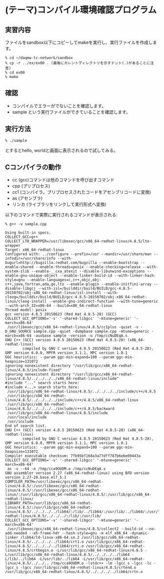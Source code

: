 (テーマ)コンパイル環境確認プログラム
====================================

実習内容
--------

ファイルをsandbox以下にコピーしてmakeを実行し、実行ファイルを作成します。

    % cd ~/daqmw-tc-network/sandbox
    % cp -r ../ex/ex00 . (最後にカレントディレクトリを示すドット(.)があることに注意)
    % cd ex00
    % make

確認
----

- コンパイルでエラーがでないことを確認します。
- sample という実行ファイルができていることを確認します。

実行方法
--------

    % ./sample

とするとhello, worldと画面に表示されるので試してみる。

Cコンパイラの動作
----------------

- cc (gcc)コマンドは他のコマンドを呼び出すコマンド
- cpp (プリプロセス)
- cc1 (コンパイラ。プリプロセスされたコードをアセンブリコードに変換)
- as  (アセンブラ)
- リンカ (ライブラリをリンクして実行形式へ変換)

以下のコマンドで実際に実行されるコマンドが表示される:

    % g++ -v sample.cpp

    Using built-in specs.
    COLLECT_GCC=g++
    COLLECT_LTO_WRAPPER=/usr/libexec/gcc/x86_64-redhat-linux/4.8.5/lto-wrapper
    Target: x86_64-redhat-linux
    Configured with: ../configure --prefix=/usr --mandir=/usr/share/man --infodir=/usr/share/info --with-bugurl=http://bugzilla.redhat.com/bugzilla --enable-bootstrap --enable-shared --enable-threads=posix --enable-checking=release --with-system-zlib --enable-__cxa_atexit --disable-libunwind-exceptions --enable-gnu-unique-object --enable-linker-build-id --with-linker-hash-style=gnu --enable-languages=c,c++,objc,obj-c++,java,fortran,ada,go,lto --enable-plugin --enable-initfini-array --disable-libgcj --with-isl=/builddir/build/BUILD/gcc-4.8.5-20150702/obj-x86_64-redhat-linux/isl-install --with-cloog=/builddir/build/BUILD/gcc-4.8.5-20150702/obj-x86_64-redhat-linux/cloog-install --enable-gnu-indirect-function --with-tune=generic --with-arch_32=x86-64 --build=x86_64-redhat-linux
    Thread model: posix
    gcc version 4.8.5 20150623 (Red Hat 4.8.5-28) (GCC)
    COLLECT_GCC_OPTIONS='-v' '-shared-libgcc' '-mtune=generic' '-march=x86-64'
     /usr/libexec/gcc/x86_64-redhat-linux/4.8.5/cc1plus -quiet -v -D_GNU_SOURCE sample.cpp -quiet -dumpbase sample.cpp -mtune=generic -march=x86-64 -auxbase sample -version -o /tmp/ccNuDEqA.s
    GNU C++ (GCC) version 4.8.5 20150623 (Red Hat 4.8.5-28) (x86_64-redhat-linux)
            compiled by GNU C version 4.8.5 20150623 (Red Hat 4.8.5-28), GMP version 6.0.0, MPFR version 3.1.1, MPC version 1.0.1
    GGC heuristics: --param ggc-min-expand=100 --param ggc-min-heapsize=131072
    ignoring nonexistent directory "/usr/lib/gcc/x86_64-redhat-linux/4.8.5/include-fixed"
    ignoring nonexistent directory "/usr/lib/gcc/x86_64-redhat-linux/4.8.5/../../../../x86_64-redhat-linux/include"
    #include "..." search starts here:
    #include <...> search starts here:
     /usr/lib/gcc/x86_64-redhat-linux/4.8.5/../../../../include/c++/4.8.5
     /usr/lib/gcc/x86_64-redhat-linux/4.8.5/../../../../include/c++/4.8.5/x86_64-redhat-linux
     /usr/lib/gcc/x86_64-redhat-linux/4.8.5/../../../../include/c++/4.8.5/backward
     /usr/lib/gcc/x86_64-redhat-linux/4.8.5/include
     /usr/local/include
     /usr/include
    End of search list.
    GNU C++ (GCC) version 4.8.5 20150623 (Red Hat 4.8.5-28) (x86_64-redhat-linux)
            compiled by GNU C version 4.8.5 20150623 (Red Hat 4.8.5-28), GMP version 6.0.0, MPFR version 3.1.1, MPC version 1.0.1
    GGC heuristics: --param ggc-min-expand=100 --param ggc-min-heapsize=131072
    Compiler executable checksum: 7fb95bf168a3a77dff787b6ebe09443a
    COLLECT_GCC_OPTIONS='-v' '-shared-libgcc' '-mtune=generic' '-march=x86-64'
     as -v --64 -o /tmp/cca9OUDM.o /tmp/ccNuDEqA.s
    GNU assembler version 2.27 (x86_64-redhat-linux) using BFD version version 2.27-28.base.el7_5.1
    COMPILER_PATH=/usr/libexec/gcc/x86_64-redhat-linux/4.8.5/:/usr/libexec/gcc/x86_64-redhat-linux/4.8.5/:/usr/libexec/gcc/x86_64-redhat-linux/:/usr/lib/gcc/x86_64-redhat-linux/4.8.5/:/usr/lib/gcc/x86_64-redhat-linux/
    LIBRARY_PATH=/usr/lib/gcc/x86_64-redhat-linux/4.8.5/:/usr/lib/gcc/x86_64-redhat-linux/4.8.5/../../../../lib64/:/lib/../lib64/:/usr/lib/../lib64/:/usr/lib/gcc/x86_64-redhat-linux/4.8.5/../../../:/lib/:/usr/lib/
    COLLECT_GCC_OPTIONS='-v' '-shared-libgcc' '-mtune=generic' '-march=x86-64'
     /usr/libexec/gcc/x86_64-redhat-linux/4.8.5/collect2 --build-id --no-add-needed --eh-frame-hdr --hash-style=gnu -m elf_x86_64 -dynamic-linker /lib64/ld-linux-x86-64.so.2 /usr/lib/gcc/x86_64-redhat-linux/4.8.5/../../../../lib64/crt1.o /usr/lib/gcc/x86_64-redhat-linux/4.8.5/../../../../lib64/crti.o /usr/lib/gcc/x86_64-redhat-linux/4.8.5/crtbegin.o -L/usr/lib/gcc/x86_64-redhat-linux/4.8.5 -L/usr/lib/gcc/x86_64-redhat-linux/4.8.5/../../../../lib64 -L/lib/../lib64 -L/usr/lib/../lib64 -L/usr/lib/gcc/x86_64-redhat-linux/4.8.5/../../.. /tmp/cca9OUDM.o -lstdc++ -lm -lgcc_s -lgcc -lc -lgcc_s -lgcc /usr/lib/gcc/x86_64-redhat-linux/4.8.5/crtend.o /usr/lib/gcc/x86_64-redhat-linux/4.8.5/../../../../lib64/crtn.o
